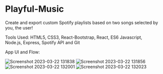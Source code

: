# Playful-Music

 Create and export custom Spotify playlists based on two songs selected by you, the user!
 
 Tools Used: HTML5, CSS3, React-Bootstrap, React, ES6 Javascript, Node.js, Express, Spotify API and Git

App UI and Flow:

![Screenshot 2023-03-22 131838](https://user-images.githubusercontent.com/42081057/226986665-36c662ba-123a-4cf8-a71f-515ea4846e3d.png)
![Screenshot 2023-03-22 131856](https://user-images.githubusercontent.com/42081057/226986667-a48cb317-4bd8-477b-a2dc-e5f270da1fd0.png)
![Screenshot 2023-03-22 132001](https://user-images.githubusercontent.com/42081057/226986669-41bd56c8-ea5f-461f-b745-3f7b87f89087.png)
![Screenshot 2023-03-22 132023](https://user-images.githubusercontent.com/42081057/226986670-69d4c3f8-e610-4ba4-9f1f-a9e45283363a.png)
